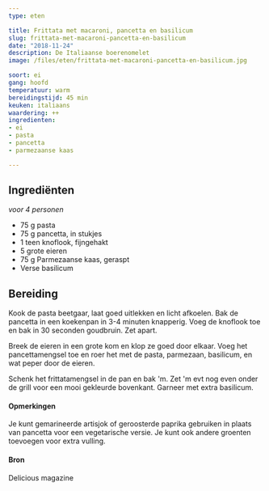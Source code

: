 ```yaml
---
type: eten

title: Frittata met macaroni, pancetta en basilicum
slug: frittata-met-macaroni-pancetta-en-basilicum
date: "2018-11-24"
description: De Italiaanse boerenomelet
image: /files/eten/frittata-met-macaroni-pancetta-en-basilicum.jpg

soort: ei
gang: hoofd
temperatuur: warm
bereidingstijd: 45 min
keuken: italiaans
waardering: ++
ingredienten:
- ei
- pasta
- pancetta
- parmezaanse kaas

---
```


## Ingrediënten

*voor 4 personen*

* 75 g pasta
* 75 g pancetta, in stukjes
* 1 teen knoflook, fijngehakt
* 5 grote eieren
* 75 g Parmezaanse kaas, geraspt
* Verse basilicum

## Bereiding

Kook de pasta beetgaar, laat goed uitlekken en licht afkoelen.
Bak de pancetta in een koekenpan in 3-4 minuten knapperig. Voeg de knoflook toe en bak in 30 seconden goudbruin. Zet apart.

Breek de eieren in een grote kom en klop ze goed door elkaar. Voeg het pancettamengsel toe en roer het met de pasta, parmezaan, basilicum, en wat peper door de eieren.

Schenk het frittatamengsel in de pan en bak 'm. Zet 'm evt nog even onder de grill voor een mooi gekleurde bovenkant. Garneer met extra basilicum.

#### Opmerkingen

Je kunt gemarineerde artisjok of geroosterde paprika gebruiken in plaats van pancetta voor een vegetarische versie. Je kunt ook andere groenten toevoegen voor extra vulling.

#### Bron

Delicious magazine